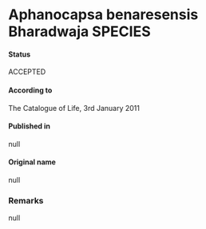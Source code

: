 # Aphanocapsa benaresensis Bharadwaja SPECIES

#### Status
ACCEPTED

#### According to
The Catalogue of Life, 3rd January 2011

#### Published in
null

#### Original name
null

### Remarks
null
